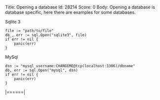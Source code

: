 Title: Opening a database
Id: 28214
Score: 0
Body:
Opening a database is database specific, here there are examples for some databases.  

Sqlite 3

    file := "path/to/file"
    db_, err := sql.Open("sqlite3", file)
    if err != nil {
        panic(err)
    }

MySql

    dsn := "mysql_username:CHANGEME@tcp(localhost:3306)/dbname"
    db, err := sql.Open("mysql", dsn)
    if err != nil {
        panic(err)
    }
|======|
